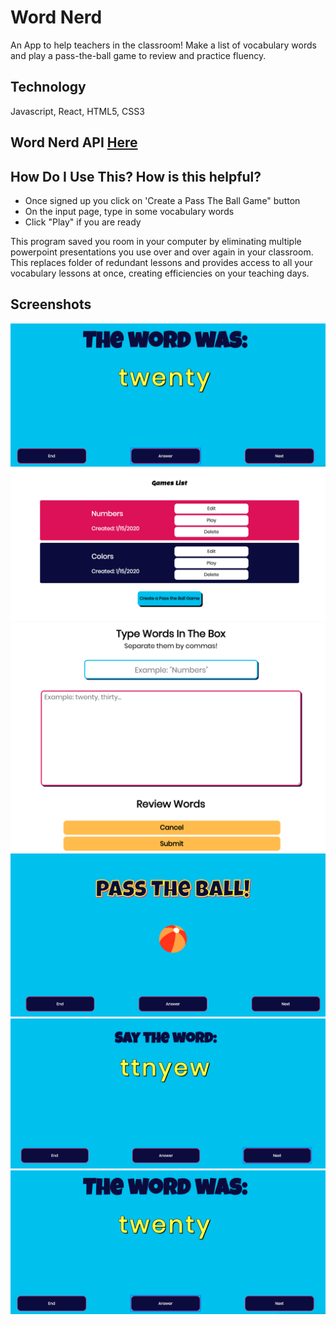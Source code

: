 # Word Nerd

An App to help teachers in the classroom! Make a list of vocabulary words and play a pass-the-ball game to review and practice fluency.

## Technology

Javascript, React, HTML5, CSS3

## Word Nerd API [Here](https://github.com/josno/word-nerd-server)

## How Do I Use This? How is this helpful?

-   Once signed up you click on 'Create a Pass The Ball Game" button
-   On the input page, type in some vocabulary words
-   Click "Play" if you are ready

This program saved you room in your computer by eliminating multiple powerpoint presentations you use over and over again in your classroom. This replaces folder of redundant lessons and provides access to all your vocabulary lessons at once, creating efficiencies on your teaching days.

## Screenshots

![Home Page](/assets/Answer-page.png)
![Game List](/assets/List-page.png)
![Input Page](/assets/Input-page.png)
![Pass The Ball](/assets/Pass-page.png)
![Scrambled Word](/assets/Scrambled-page.png)
![Answer](/assets/Answer-page.png)
